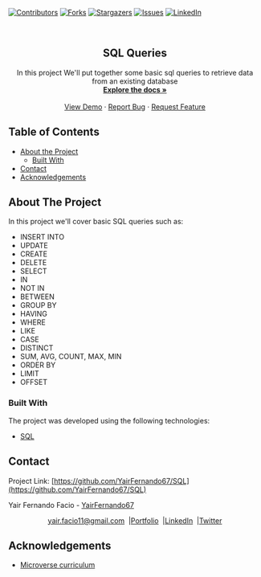 [![Contributors][contributors-shield]][contributors-url]
[![Forks][forks-shield]][forks-url]
[![Stargazers][stars-shield]][stars-url]
[![Issues][issues-shield]][issues-url]
[![LinkedIn][linkedin-shield2]][linkedin-url2]

<!-- PROJECT LOGO -->
<br />
<p align="center">
  <h2 align="center"> SQL Queries </h2>
  <p align="center">
      In this project We'll put together some basic sql queries to retrieve data from an existing database
    <br />
    <a href="https://github.com/YairFernando67/SQL"><strong>Explore the docs »</strong></a>
    <br />
    <br />
    <a href="https://github.com/YairFernando67/SQLe">View Demo</a>
    ·
    <a href="https://github.com/YairFernando67/SQL/issues">Report Bug</a>
    ·
    <a href="https://github.com/YairFernando67/SQL/issues">Request Feature</a>
  </p>
</p>

## Table of Contents
* [About the Project](#about-the-project)
  * [Built With](#built-with)
* [Contact](#contact)
* [Acknowledgements](#acknowledgements)
<!-- ABOUT THE PROJECT -->

## About The Project

In this project we'll cover basic SQL queries such as:
* INSERT INTO
* UPDATE
* CREATE
* DELETE
* SELECT
* IN
* NOT IN
* BETWEEN
* GROUP BY
* HAVING
* WHERE
* LIKE
* CASE 
* DISTINCT
* SUM, AVG, COUNT, MAX, MIN
* ORDER BY
* LIMIT 
* OFFSET

### Built With
The project was developed using the following technologies:
- [SQL](https://es.wikipedia.org/wiki/SQL)


## Contact
<p align="center">

  Project Link: [https://github.com/YairFernando67/SQL](https://github.com/YairFernando67/SQL)

</p>

<p align="center">

  Yair Fernando Facio - [YairFernando67](https://github.com/YairFernando67)
</p>
<p align="center" style="display: flex; justify-content: center; align-items: center;">
    <a target="_blank" href="https://mail.google.com/mail/?view=cm&fs=1&tf=1&to=yair.facio11@gmail.com">
      yair.facio11@gmail.com
    </a> &nbsp; |
    <a target="_blank" href="https://yairfernando67.github.io/Portfolio/">
        Portfolio
    </a> &nbsp; |
    <a target="_blank" href="https://www.linkedin.com/in/softwaredeveloperyairfacio/">
      LinkedIn
    </a> &nbsp; |
    <a target="_blank" href="https://twitter.com/YairFernando18">
      Twitter
    </a>
</p>

## Acknowledgements
- [Microverse curriculum](https://www.microverse.org/?grsf=6ns691)

<!-- MARKDOWN LINKS & IMAGES -->
[contributors-shield]: https://img.shields.io/github/contributors/YairFernando67/SQL.svg?style=flat-square
[contributors-url]: https://github.com/YairFernando67/SQL/graphs/contributors
[forks-shield]: https://img.shields.io/github/forks/YairFernando67/SQL.svg?style=flat-square
[forks-url]: https://github.com/YairFernando67/SQL/network/members
[stars-shield]: https://img.shields.io/github/stars/YairFernando67/SQL.svg?style=flat-square
[stars-url]: https://github.com/YairFernando67/SQL/stargazers
[issues-shield]: https://img.shields.io/github/issues/YairFernando67/SQL.svg?style=flat-square
[issues-url]: https://github.com/YairFernando67/SQL/issues
[license-shield]: https://img.shields.io/github/license/YairFernando67/SQL.svg?style=flat-square
[license-url]: https://github.com/YairFernando67/SQL/blob/master/LICENSE.txt
[linkedin-shield2]: https://img.shields.io/badge/-LinkedIn-black.svg?style=flat-square&logo=linkedin&colorB=555
[linkedin-url2]: https://www.linkedin.com/in/softwaredeveloperyairfacio/
<!-- [product-screenshot]: img/logo.png
[product-example]: img/example.png -->
